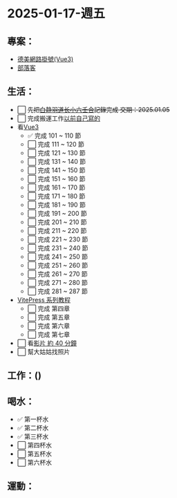 # 2025-01-17-週五

## 專案：

- [德美網路掛號(Vue3)](/pages/life/專案/德美新的網路掛號.md)
- [部落客](https://github.com/users/Lonck999/projects/9)

## 生活：

- ⬜ ~~先把[白静羽道长小六壬合](https://www.bilibili.com/video/BV1V1421d7om/?spm_id_from=333.1391.0.0&vd_source=09429cc2cd18c5979862bdb67049c5e2)記錄完成 交期：2025.01.05~~
- ⬜ 完成搬運工作[以前自己寫的](https://app.gitbook.com/o/lCNXsumjeVRI2ZgxedeA/s/Go9DaXneQk2DP8ldxUq3/js-xin-shou-cun/data-types-zi-liao-lei-xing)
- 看[Vue3](https://www.bilibili.com/video/BV1ECzdYbEB5?spm_id_from=333.788.videopod.episodes&vd_source=09429cc2cd18c5979862bdb67049c5e2&p=5)
  - ✅ 完成 101 ~ 110 節
  - ⬜ 完成 111 ~ 120 節
  - ⬜ 完成 121 ~ 130 節
  - ⬜ 完成 131 ~ 140 節
  - ⬜ 完成 141 ~ 150 節
  - ⬜ 完成 151 ~ 160 節
  - ⬜ 完成 161 ~ 170 節
  - ⬜ 完成 171 ~ 180 節
  - ⬜ 完成 181 ~ 190 節
  - ⬜ 完成 191 ~ 200 節
  - ⬜ 完成 201 ~ 210 節
  - ⬜ 完成 211 ~ 220 節
  - ⬜ 完成 221 ~ 230 節
  - ⬜ 完成 231 ~ 240 節
  - ⬜ 完成 241 ~ 250 節
  - ⬜ 完成 251 ~ 260 節
  - ⬜ 完成 261 ~ 270 節
  - ⬜ 完成 271 ~ 280 節
  - ⬜ 完成 281 ~ 287 節
- [VitePress 系列教程](https://www.bilibili.com/video/BV1Wu4y177bB?spm_id_from=333.788.player.switch&vd_source=09429cc2cd18c5979862bdb67049c5e2)
  - ⬜ 完成 第四章
  - ⬜ 完成 第五章
  - ⬜ 完成 第六章
  - ⬜ 完成 第七章
- ⬜ 看[影片 約 40 分鐘](https://academy.zerotomastery.io/courses/future-proof-yourself/lectures/27607978)
- ⬜ 幫大姑姑找照片

## 工作：()

## 喝水：

- ✅ 第一杯水
- ✅ 第二杯水
- ✅ 第三杯水
- ⬜ 第四杯水
- ⬜ 第五杯水
- ⬜ 第六杯水

## 運動：
